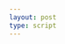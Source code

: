 ```yaml
---
layout: post
type: script
---
```

<section>
<iiif-storyboard annotationlist='https://dnoneill.github.io/annotate/annotations/04fbbb28-d5a7-4408-b7da-800c4e65eda3-list.json' layers='[{"label":"x-ray","xywh":"","image":"https://dlcs.io/iiif-img/3/2/8034eb5b-9c90-4471-ad68-52124232ec0c/info.json","section":"","rotation":""}]' styling='togglelayers: true; customid: queenannotation'></iiif-storyboard>
</section>